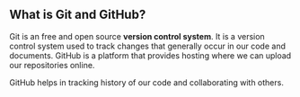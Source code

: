 ## What is Git and GitHub?

Git is an free and open source **version control system**.
It is a version control system used to track changes that generally occur in our code and documents.
GitHub is a platform that provides hosting where we can upload our repositories online.

GitHub helps in tracking history of our code and collaborating with others.
